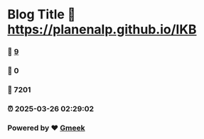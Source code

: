 # Blog Title :link: https://planenalp.github.io/IKB 
### :page_facing_up: [9](https://planenalp.github.io/IKB/tag.html) 
### :speech_balloon: 0 
### :hibiscus: 7201 
### :alarm_clock: 2025-03-26 02:29:02 
### Powered by :heart: [Gmeek](https://github.com/Meekdai/Gmeek)
